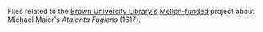 Files related to the [Brown University Library's](http://library.brown.edu/) [Mellon-funded](https://news.brown.edu/articles/2015/01/digital) project about Michael Maier's _Atalanta Fugiens_ (1617).